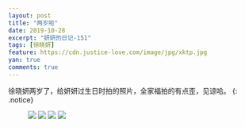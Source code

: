 ```yaml
---
layout: post
title: "两岁啦"
date: 2019-10-28
excerpt: "妍妍的日记-151"
tags: [徐晓妍]
feature: https://cdn.justice-love.com/image/jpg/xktp.jpg
yan: true
comments: true
---
```

徐晓妍两岁了，给妍妍过生日时拍的照片，全家福拍的有点歪，见谅哈。
{: .notice}
<figure>
    <img src="{{ site.staticUrl }}/yanyan/image/liangsuile1.jpg" />
    <img src="{{ site.staticUrl }}/yanyan/image/liangsuile2.jpg" />
    <img src="{{ site.staticUrl }}/yanyan/image/liangsuile3.jpg" />
    <img src="{{ site.staticUrl }}/yanyan/image/liangsuile4.jpg" />
</figure>
